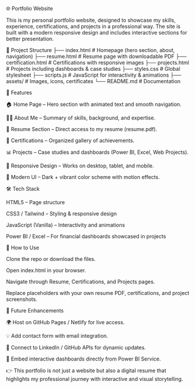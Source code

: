 🌐 Portfolio Website

This is my personal portfolio website, designed to showcase my skills, experience, certifications, and projects in a professional way. The site is built with a modern responsive design and includes interactive sections for better presentation.

📂 Project Structure
├── index.html             # Homepage (hero section, about, navigation)
├── resume.html            # Resume page with downloadable PDF
├── certification.html     # Certifications with responsive images
├── projects.html          # Projects including dashboards & case studies
├── styles.css             # Global stylesheet
├── scripts.js             # JavaScript for interactivity & animations
├── assets/                # Images, icons, certificates
└── README.md              # Documentation

🚀 Features

🏠 Home Page – Hero section with animated text and smooth navigation.

👨‍💻 About Me – Summary of skills, background, and expertise.

📄 Resume Section – Direct access to my resume (resume.pdf).

🏅 Certifications – Organized gallery of achievements.

📊 Projects – Case studies and dashboards (Power BI, Excel, Web Projects).

📱 Responsive Design – Works on desktop, tablet, and mobile.

🎨 Modern UI – Dark + vibrant color scheme with motion effects.

🛠️ Tech Stack

HTML5 – Page structure

CSS3 / Tailwind – Styling & responsive design

JavaScript (Vanilla) – Interactivity and animations

Power BI / Excel – For financial dashboards showcased in projects

📑 How to Use

Clone the repo or download the files.

Open index.html in your browser.

Navigate through Resume, Certifications, and Projects pages.

Replace placeholders with your own resume PDF, certifications, and project screenshots.

📌 Future Enhancements

🌍 Host on GitHub Pages / Netlify for live access.

💡 Add contact form with email integration.

🔗 Connect to LinkedIn / GitHub APIs for dynamic updates.

🎥 Embed interactive dashboards directly from Power BI Service.

👉 This portfolio is not just a website but also a digital resume that highlights my professional journey with interactive and visual storytelling.
